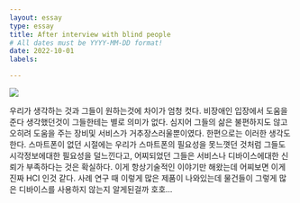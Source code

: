 ```yaml
---
layout: essay
type: essay
title: After interview with blind people
# All dates must be YYYY-MM-DD format!
date: 2022-10-01
labels:

---
```

  <img class="ui image" src="https://user-images.githubusercontent.com/55519519/212026145-b2427d03-48cf-4ec6-b1a7-32fca7fbeb18.jpg">

우리가 생각하는 것과 그들이 원하는것에 차이가 엄청 컷다.
비장애인 입장에서 도움을 준다 생각했던것이 그들한테는 별로 의미가 없다. 심지어 그들의 삶은 불편하지도 않고 오히려 도움을 주는 장비및 서비스가 거추장스러울뿐이였다.
한편으로는 이러한 생각도한다. 스마트폰이 없던 시절에는 우리가 스마트폰의 필요성을 못느꼇던 것처럼 그들도 시각정보에대한 필요성을 덜느낀다고,
어찌되었던 그들은 서비스나 디바이스에대한 신뢰가 부족하다는 것은 확실하다.
이게 항상기술적인 이야기만 해왔는데 어찌보면 이게 진짜 HCI 인것 같다. 사례 연구 때 이렇게 많은 제품이 나와있는데 물건들이 그렇게 많은 디바이스를 사용하지 않는지 알게된걸까 호호...
